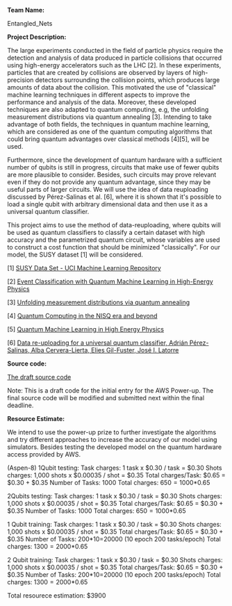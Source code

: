 **Team Name:** 

Entangled_Nets

**Project Description:**

The large experiments conducted in the field of particle physics require the detection and analysis of data produced in particle collisions that occurred using high-energy accelerators such as the LHC [2]. In these experiments, particles that are created by collisions are observed by layers of high-precision detectors surrounding the collision points, which produces large amounts of data about the collision. This motivated the use of "classical" machine learning techniques in different aspects to improve the performance and analysis of the data. Moreover, these developed techniques are also adapted to quantum computing, e.g, the unfolding measurement distributions via quantum annealing [3]. Intending to take advantage of both fields, the techniques in quantum machine learning, which are considered as one of the quantum computing algorithms that could bring quantum advantages over classical methods [4][5], will be used.

Furthermore, since the development of quantum hardware with a sufficient number of qubits is still in progress, circuits that make use of fewer qubits are more plausible to consider. Besides, such circuits may prove relevant even if they do not provide any quantum advantage, since they may be useful parts of larger circuits. We will use the idea of data reuploading discussed by Pérez-Salinas et al. [6], where it is shown that it's possible to load a single qubit with arbitrary dimensional data and then use it as a universal quantum classifier.


This project aims to use the method of data-reuploading, where qubits will be used as quantum classifiers to classify a certain dataset with high accuracy and the parametrized quantum circuit, whose variables are used to construct a cost function that should be minimized "classically". For our model, the SUSY dataset [1] will be considered.


[1] [SUSY Data Set - UCI Machine Learning Repository](https://archive.ics.uci.edu/ml/datasets/SUSY#)

[2] [Event Classification with Quantum Machine Learning in High-Energy Physics](https://arxiv.org/abs/2002.09935)

[3] [Unfolding measurement distributions via quantum annealing](https://link.springer.com/article/10.1007/JHEP11(2019)128)

[4] [Quantum Computing in the NISQ era and beyond](https://quantum-journal.org/papers/q-2018-08-06-79/#)

[5] [Quantum Machine Learning in High Energy Physics](https://arxiv.org/abs/2005.08582)

[6] [Data re-uploading for a universal quantum classifier, Adrián Pérez-Salinas, Alba Cervera-Lierta, Elies Gil-Fuster, José I. Latorre](https://arxiv.org/abs/1907.02085)


**Source code:**

[The draft source code](https://github.com/VoicuTomut/Event-Classification-with-data-reuploading-in-High-Energy-Physics/blob/main/Data%20visualisation.ipynb)

Note: This is a draft code for the initial entry for the AWS Power-up. The final source code will be modified and submitted next within the final deadline.

**Resource Estimate:**

We intend to use the power-up prize to further investigate the algorithms and try different approaches to increase the accuracy of our model using simulators. Besides testing the developed model on the quantum hardware access provided by AWS.

(Aspen-8)
1Qubit testing:
Task charges: 1 task x $0.30 / task = $0.30
Shots charges: 1,000 shots x $0.00035 / shot = $0.35
Total charges/Task: $0.65 = $0.30 + $0.35
Number of Tasks: 1000
Total charges: $650=1000*$0.65

2Qubits testing:
Task charges: 1 task x $0.30 / task = $0.30
Shots charges: 1,000 shots x $0.00035 / shot = $0.35
Total charges/Task: $0.65 = $0.30 + $0.35
Number of Tasks: 1000
Total charges: $650=1000*$0.65

1 Qubit training:
Task charges: 1 task x $0.30 / task = $0.30
Shots charges: 1,000 shots x $0.00035 / shot = $0.35
Total charges/Task: $0.65 = $0.30 + $0.35
Number of Tasks: 200*10=20000 (10 epoch 200 tasks/epoch)
Total charges: $1300=2000*$0.65

2 Qubit training:
Task charges: 1 task x $0.30 / task = $0.30
Shots charges: 1,000 shots x $0.00035 / shot = $0.35
Total charges/Task: $0.65 = $0.30 + $0.35
Number of Tasks: 200*10=20000 (10 epoch 200 tasks/epoch)
Total charges: $1300=2000*$0.65

Total resourece estimation: $3900



